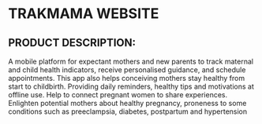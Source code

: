 # TRAKMAMA WEBSITE

## PRODUCT DESCRIPTION:
A mobile platform for expectant mothers and new parents to track
maternal and child health indicators, receive personalised guidance, and schedule appointments.
This app also helps conceiving mothers stay healthy from start to childbirth. Providing daily
reminders, healthy tips and motivations at offline use. Help to connect pregnant women to share
experiences. Enlighten potential mothers about healthy pregnancy, proneness to some conditions
such as preeclampsia, diabetes, postpartum and hypertension

